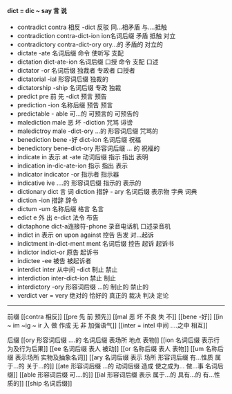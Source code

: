 #### dict = dic ~ say 言 说

- contradict  contra  相反 -dict 反驳 同...相矛盾 与....抵触
- contradiction contra-dict-ion ion名词后缀 矛盾 抵触 对立
- contradictory contra-dict-ory ory...的  矛盾的 对立的
- dictate -ate 名词后缀 命令 使听写  支配
- dictation dict-ate-ion 名词后缀  口授 命令 支配 口述
- dictator -or 名词后缀 独裁者 专政者 口授者
- dictatorial -ial 形容词后缀 独裁的 
- dictatorship -ship 名词后缀 专政 独裁
- predict pre 前 先 -dict 预言  预告
- prediction -ion 名称后缀 预告 预言
- predictable - able 可...的 可预言的 可预告的
- malediction male 恶 坏 -diction 咒骂 诽谤
- maledictroy male -dict-ory ...的 形容词后缀 咒骂的
- benediction bene -好 dict-ion 名词后缀 祝福
- benedictory bene-dict-ory  形容词后缀  ... 的  祝福的
- indicate in 表示 at -ate 动词后缀  指示 指出 表明
- indication in-dic-ate-ion 指示 指出 表示
- indicator indicator -or 指示者 指示器
- indicative ive ....的 形容词后缀 指示的 表示的
- dictionary  dict 言 词 diction  措辞  - ary 名词后缀 表示物  字典 词典
- diction -ion  措辞 辞令
- dictum  -um 名称后缀 格言 名言
- edict e 外 出  e-dict  法令 布告
- dictaphone dict-a连接符-phone  录音电话机 口述录音机
- indict in 表示 on upon against 控告 告发 对...起诉
- indictment in-dict-ment ment 名词后缀  控告 起诉 起诉书
- indictor indict-or 原告 起诉书
- indictee -ee 被告 被起诉者
- interdict inter 从中间 -dict  制止 禁止
- interdiction inter-dict-ion 禁止 制止
- interdictory -ory 形容词后缀 ...的 制止的 禁止的
- verdict ver = very 绝对的  恰好的 真正的  裁决 判决 定论

---
前缀
[[contra  相反]]
[[pre  先 前 预先]]
[[mal  恶 坏 不良 失 不]]
[[bene -好]]
[[in  ~ im ~ig ~ ir 入 做 作成  无 非 加强语气]]
[[inter = intel 中间 ....之中 相互]]

后缀
[[ory 形容词后缀 ....的 名词后缀 表场所 地点 表物]]
[[ion  名词后缀 表示行为及行为后果]]
[[ee 名词后缀 表人 被动]]
[[or 名称后缀 表人 表物]]
[[um 名称后缀 表示场所 实物及抽象名词]]
[[ary 名词后缀 表示 场所  形容词后缀 有...性质 属于...的 关于...的]]
[[ate 形容词后缀  ...的 动词后缀 造成 使之成为... 做...事 名词后缀]]
[[able  形容词后缀 可....的]]
[[ial 形容词后缀 表示 属于...的 具有...的 有...性质的]]
[[ship 名词后缀]]


